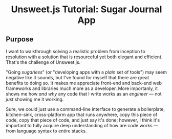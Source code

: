 <h1 align="center">Unsweet.js Tutorial: Sugar Journal App</h1>

## Purpose
I want to walkthrough solving a realistic problem from inception to resolution with a solution that is resourceful yet both elegant and efficient. That's the challenge of Unsweet.js.

"Going *sugarless*" (or "developing apps with a *plain* set of tools") may seem negative like it sounds, but I've found for myself that there are great benefits to doing so. It makes me appreciate front-end and back-end web frameworks and libraries much more as a developer. More importanly, it shows me how *and why* any code that I write works as an *engineer* — not *just* showing me it working.

Sure, we could just use a command-line interface to generate a boilerplate, kitchen-sink, cross-platform app that runs anywhere, copy this piece of code, copy that piece of code, and just say it's done; however, I think it's important to fully acquire deep understanding of how are code works — from language syntax to entire stacks.


 
